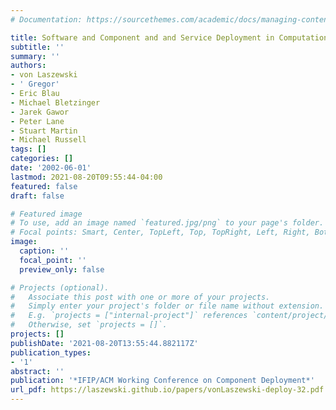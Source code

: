 ```yaml
---
# Documentation: https://sourcethemes.com/academic/docs/managing-content/

title: Software and Component and and Service Deployment in Computational Grids
subtitle: ''
summary: ''
authors:
- von Laszewski
- ' Gregor'
- Eric Blau
- Michael Bletzinger
- Jarek Gawor
- Peter Lane
- Stuart Martin
- Michael Russell
tags: []
categories: []
date: '2002-06-01'
lastmod: 2021-08-20T09:55:44-04:00
featured: false
draft: false

# Featured image
# To use, add an image named `featured.jpg/png` to your page's folder.
# Focal points: Smart, Center, TopLeft, Top, TopRight, Left, Right, BottomLeft, Bottom, BottomRight.
image:
  caption: ''
  focal_point: ''
  preview_only: false

# Projects (optional).
#   Associate this post with one or more of your projects.
#   Simply enter your project's folder or file name without extension.
#   E.g. `projects = ["internal-project"]` references `content/project/deep-learning/index.md`.
#   Otherwise, set `projects = []`.
projects: []
publishDate: '2021-08-20T13:55:44.882117Z'
publication_types:
- '1'
abstract: ''
publication: '*IFIP/ACM Working Conference on Component Deployment*'
url_pdf: https://laszewski.github.io/papers/vonLaszewski-deploy-32.pdf
---
```

